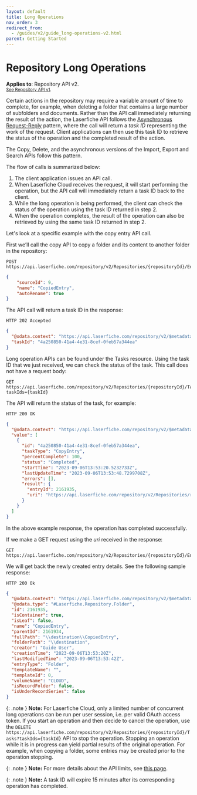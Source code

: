 ```yaml
---
layout: default
title: Long Operations
nav_order: 3
redirect_from:
  - /guides/v2/guide_long-operations-v2.html
parent: Getting Started
---
```


<!--© 2024 Laserfiche.
See LICENSE-DOCUMENTATION and LICENSE-CODE in the project root for license information.-->

# Repository Long Operations
**Applies to**: Repository API v2.
<br/>
<sup>[See Repository API v1](../guide_long-operations-v1/).</sup>

Certain actions in the repository may require a variable amount of time to complete, for example, when deleting a folder that contains a large number of subfolders and documents. Rather than the API call immediately returning the result of the action, the Laserfiche API follows the [Asynchronous Request-Reply](https://learn.microsoft.com/en-us/azure/architecture/patterns/async-request-reply) pattern, where the call will return a _task ID_ representing the work of the request. Client applications can then use this task ID to retrieve the status of the operation and the completed result of the action.

The Copy, Delete, and the asynchronous versions of the Import, Export and Search APIs follow this pattern.

The flow of calls is summarized below:

1. The client application issues an API call.
1. When Laserfiche Cloud receives the request, it will start performing the operation, but the API call will immediately return a task ID back to the client.
1. While the long operation is being performed, the client can check the status of the operation using the task ID returned in step 2.
1. When the operation completes, the result of the operation can also be retrieved by using the same task ID returned in step 2.

Let's look at a specific example with the copy entry API call.

First we’ll call the copy API to copy a folder and its content to another folder in the repository:

```
POST https://api.laserfiche.com/repository/v2/Repositories/{repositoryId}/Entries/{destinationEntryId}/Folder/CopyAsync
```
```json
{
    "sourceId": 9,
    "name": "CopiedEntry",
    "autoRename": true
}
```

The API call will return a task ID in the response:

```
HTTP 202 Accepted
```
```json
{
  "@odata.context": "https://api.laserfiche.com/repository/v2/$metadata#Laserfiche.Repository.StartTaskResponse",
  "taskId": "4a250850-41a4-4e31-8cef-0feb57a344ea"
}
```

Long operation APIs can be found under the Tasks resource. Using the task ID that we just received, we can check the status of the task. This call does not have a request body:

```
GET https://api.laserfiche.com/repository/v2/Repositories/{repositoryId}/Tasks?taskIds={taskId}
```

The API will return the status of the task, for example:

```
HTTP 200 OK
```
```json
{
  "@odata.context": "https://api.laserfiche.com/repository/v2/$metadata#Tasks",
  "value": [
    {
      "id": "4a250850-41a4-4e31-8cef-0feb57a344ea",
      "taskType": "CopyEntry",
      "percentComplete": 100,
      "status": "Completed",
      "startTime": "2023-09-06T13:53:20.5232733Z",
      "lastUpdateTime": "2023-09-06T13:53:48.7299708Z",
      "errors": [],
      "result": {
        "entryId": 2161935,
        "uri": "https://api.laserfiche.com/repository/v2/Repositories/r-abc123/Entries/2161935"
      }
    }
  ]
}
```

In the above example response, the operation has completed successfully.

If we make a GET request using the _uri_ received in the response:

```
GET https://api.laserfiche.com/repository/v2/Repositories/{repositoryId}/Entries/{newlyCreatedEntryId}
```

We will get back the newly created entry details. See the following sample response:

```
HTTP 200 Ok
```
```json
{
  "@odata.context": "https://api.laserfiche.com/repository/v2/$metadata#Repositories('r-abc123')/entries/Laserfiche.Repository.Folder/$entity",
  "@odata.type": "#Laserfiche.Repository.Folder",
  "id": 2161935,
  "isContainer": true,
  "isLeaf": false,
  "name": "CopiedEntry",
  "parentId": 2161934,
  "fullPath": "\\destination\\CopiedEntry",
  "folderPath": "\\destination",
  "creator": "Guide User",
  "creationTime": "2023-09-06T13:53:20Z",
  "lastModifiedTime": "2023-09-06T13:53:42Z",
  "entryType": "Folder",
  "templateName": "",
  "templateId": 0,
  "volumeName": "CLOUD",
  "isRecordFolder": false,
  "isUnderRecordSeries": false
}
```

{: .note }
**Note:** For Laserfiche Cloud, only a limited number of concurrent long operations can be run per user session, i.e. per valid OAuth access token. If you start an operation and then decide to cancel the operation, use the `DELETE https://api.laserfiche.com/repository/v2/Repositories/{repositoryId}/Tasks?taskIds={taskId}` API to stop the operation. Stopping an operation while it is in progress can yield partial results of the original operation. For example, when copying a folder, some entries may be created prior to the operation stopping.

{: .note }
**Note:** For more details about the API limits, see [this page](../guide_api-limits/).

{: .note }
**Note:** A task ID will expire 15 minutes after its corresponding operation has completed.
